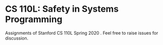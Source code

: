 # CS 110L: Safety in Systems Programming

Assignments of Stanford CS 110L Spring 2020 . Feel free to raise issues for discussion.